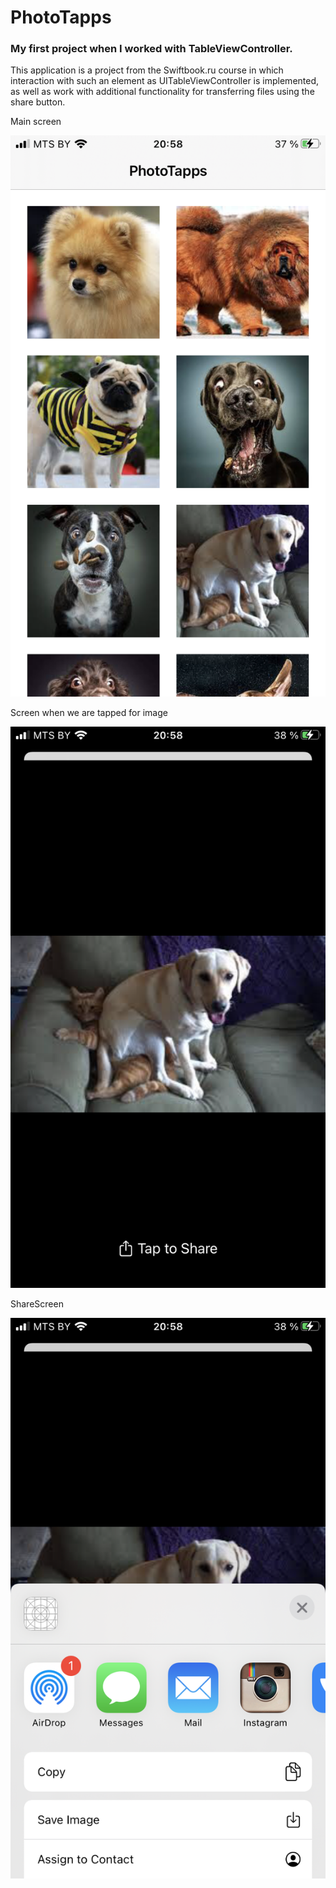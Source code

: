 # PhotoTapps

### My first project when I worked with TableViewController.

This application is a project from the Swiftbook.ru course in which interaction with such an element as UITableViewController is implemented, as well as work with additional functionality for transferring files using the share button.

Main screen

![MainScreen](https://github.com/konoin/PhotoTapps/blob/main/IMG_0190.PNG)

Screen when we are tapped for image

![TappedScreen](https://github.com/konoin/PhotoTapps/blob/main/IMG_0191.PNG)

ShareScreen

![ShareScreen](https://github.com/konoin/PhotoTapps/blob/main/IMG_0192.PNG)
